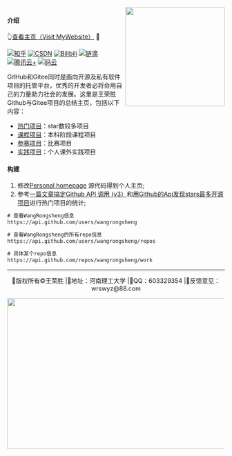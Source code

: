 <img align='right' src="https://media.giphy.com/media/M9gbBd9nbDrOTu1Mqx/giphy.gif" width="230">

#### 介绍

👆[查看主页（Visit MyWebsite）](www.baidu.com) 💨

[![知乎](https://img.shields.io/badge/知乎-查看-blue)](https://www.zhihu.com/people/wang-rong-sheng-74)
[![CSDN](https://img.shields.io/badge/CSDN-查看-red)](https://blog.csdn.net/u014297502?spm=1000.2115.3001.5113)
[![Bilibili](https://img.shields.io/badge/Bilibili-查看-pink)](https://space.bilibili.com/383478933)
[![链滴](https://img.shields.io/badge/链滴-查看-orange)](https://ld246.com/member/WangRongsheng)
[![腾讯云+](https://img.shields.io/badge/腾讯云%2B-查看-lightgrey)](https://cloud.tencent.com/developer/user/4161138)
[![码云](https://img.shields.io/badge/码云-查看-yellow)](https://gitee.com/niceWangRongsheng)

GitHub和Gitee同时是面向开源及私有软件项目的托管平台，优秀的开发者必将会用自己的力量助力社会的发展。这里是王荣胜Github与Gitee项目的总结主页，包括以下内容：

- [热门项目](https://github.com/WangRongsheng/work/blob/main/Hot.md)：star数较多项目
- [课程项目](https://github.com/WangRongsheng/work/blob/main/Class.md)：本科阶段课程项目
- [参赛项目](https://github.com/WangRongsheng/work/blob/main/Competition.md)：比赛项目
- [实践项目](https://github.com/WangRongsheng/work/blob/main/Practice.md)：个人课外实践项目

#### 构建

1. 修改[Personal homepage](https://github.com/WangRongsheng/work/blob/main/Personal%20homepage/) 源代码得到个人主页;
2. 参考[一篇文章搞定Github API 调用 (v3）](https://segmentfault.com/a/1190000015144126)和[用Github的Api发现stars最多开源项目](https://wangjh.blog.csdn.net/article/details/76686866)进行热门项目的统计;

```html
# 查看WangRongsheng信息
https://api.github.com/users/wangrongsheng

# 查看WangRongsheng的所有repo信息
https://api.github.com/users/wangrongsheng/repos

# 具体某个repo信息
https://api.github.com/repos/wangrongsheng/work
```

---


<p align="center">🔰版权所有&copy王荣胜 |🚩地址：河南理工大学 |💬QQ：603329354 |📁反馈意见：wrswyz@88.com</p>

<center><img src="https://cdn.jsdelivr.net/gh/drew233/cdn//20191003172815.webp" height="350" width="1000"></center>
